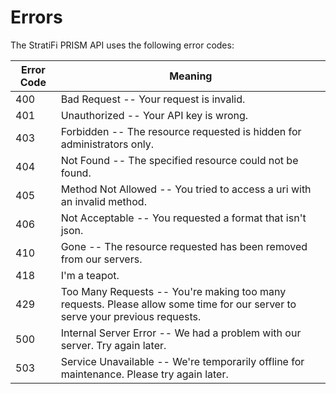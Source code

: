 # Errors

The StratiFi PRISM API uses the following error codes:


Error Code | Meaning
---------- | -------
400 | Bad Request -- Your request is invalid.
401 | Unauthorized -- Your API key is wrong.
403 | Forbidden -- The resource requested is hidden for administrators only.
404 | Not Found -- The specified resource could not be found.
405 | Method Not Allowed -- You tried to access a uri with an invalid method.
406 | Not Acceptable -- You requested a format that isn't json.
410 | Gone -- The resource requested has been removed from our servers.
418 | I'm a teapot.
429 | Too Many Requests -- You're making too many requests. Please allow some time for our server to serve your previous requests.
500 | Internal Server Error -- We had a problem with our server. Try again later.
503 | Service Unavailable -- We're temporarily offline for maintenance. Please try again later.
